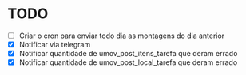 # TODO
- [ ] Criar o cron para enviar todo dia as montagens do dia anterior
- [x] Notificar via telegram
- [x] Notificar quantidade de umov_post_itens_tarefa que deram errado
- [x] Notificar quantidade de umov_post_local_tarefa que deram errado